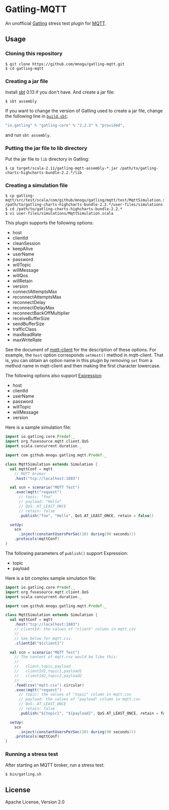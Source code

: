 # Gatling-MQTT

An unofficial [Gatling](http://gatling.io/) stress test plugin
for [MQTT](http://mqtt.org/).

## Usage

### Cloning this repository

    $ git clone https://github.com/mnogu/gatling-mqtt.git
    $ cd gatling-mqtt

### Creating a jar file

Install [sbt](http://www.scala-sbt.org/) 0.13 if you don't have.
And create a jar file:

    $ sbt assembly

If you want to change the version of Gatling used to create a jar file,
change the following line in [`build.sbt`](build.sbt):

```scala
"io.gatling" % "gatling-core" % "2.2.3" % "provided",
```

and run `sbt assembly`.

### Putting the jar file to lib directory

Put the jar file to `lib` directory in Gatling:

    $ cp target/scala-2.11/gatling-mqtt-assembly-*.jar /path/to/gatling-charts-highcharts-bundle-2.2.*/lib

###  Creating a simulation file

    $ cp gatling-mqtt/src/test/scala/com/github/mnogu/gatling/mqtt/test/MqttSimulation.scala /path/to/gatling-charts-highcharts-bundle-2.2.*/user-files/simulations
    $ cd /path/to/gatling-charts-highcharts-bundle-2.2.*
    $ vi user-files/simulations/MqttSimulation.scala

This plugin supports the following options:

* host
* clientId
* cleanSession
* keepAlive
* userName
* password
* willTopic
* willMessage
* willQos
* willRetain
* version
* connectAttemptsMax
* reconnectAttemptsMax
* reconnectDelay
* reconnectDelayMax
* reconnectBackOffMultiplier
* receiveBufferSize
* sendBufferSize
* trafficClass
* maxReadRate
* maxWriteRate

See the document of [mqtt-client](https://github.com/fusesource/mqtt-client)
for the description of these options.
For example, the `host` option corresponds `setHost()` method in mqtt-client.
That is, you can obtain an option name in this plugin
by removing `set` from a method name in mqtt-client
and then making the first character lowercase.

The following options also support [Expression](http://gatling.io/docs/2.2.3/session/expression_el.html):

* host
* clientId
* userName
* password
* willTopic
* willMessage
* version

Here is a sample simulation file:

```scala
import io.gatling.core.Predef._
import org.fusesource.mqtt.client.QoS
import scala.concurrent.duration._

import com.github.mnogu.gatling.mqtt.Predef._

class MqttSimulation extends Simulation {
  val mqttConf = mqtt
    // MQTT broker
    .host("tcp://localhost:1883")

  val scn = scenario("MQTT Test")
    .exec(mqtt("request")
      // topic: "foo"
      // payload: "Hello"
      // QoS: AT_LEAST_ONCE
      // retain: false
      .publish("foo", "Hello", QoS.AT_LEAST_ONCE, retain = false))

  setUp(
    scn
      .inject(constantUsersPerSec(10) during(90 seconds)))
    .protocols(mqttConf)
}
```

The following parameters of `publish()` support Expression:

* topic
* payload

Here is a bit complex sample simulation file:

```scala
import io.gatling.core.Predef._
import org.fusesource.mqtt.client.QoS
import scala.concurrent.duration._

import com.github.mnogu.gatling.mqtt.Predef._

class MqttSimulation extends Simulation {
  val mqttConf = mqtt
    .host("tcp://localhost:1883")
    // clientId: the values of "client" column in mqtt.csv
    //
    // See below for mqtt.csv.
    .clientId("${client}")

  val scn = scenario("MQTT Test")
    // The content of mqtt.csv would be like this:
    //
    //   client,topic,payload
    //   clientId1,topic1,payload1
    //   clientId2,topic2,payload2
    //   ...
    .feed(csv("mqtt.csv").circular)
    .exec(mqtt("request")
      // topic: the values of "topic" column in mqtt.csv
      // payload: the values of "payload" column in mqtt.csv
      // QoS: AT_LEAST_ONCE
      // retain: false
      .publish("${topic}", "${payload}", QoS.AT_LEAST_ONCE, retain = false))

  setUp(
    scn
      .inject(constantUsersPerSec(10) during(90 seconds)))
    .protocols(mqttConf)
}
```

### Running a stress test

After starting an MQTT broker, run a stress test:

    $ bin/gatling.sh

## License

Apache License, Version 2.0
